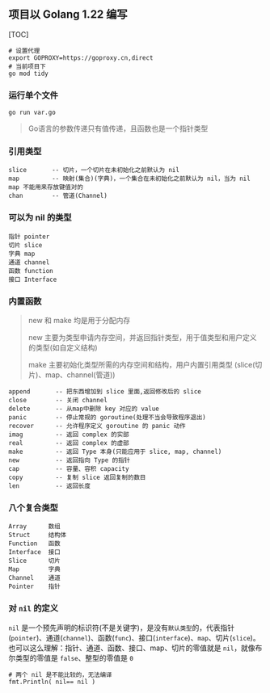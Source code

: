 ## 项目以 Golang 1.22 编写

[TOC]


```
# 设置代理
export GOPROXY=https://goproxy.cn,direct
# 当前项目下
go mod tidy
```

### 运行单个文件
```
go run var.go
```

> Go语言的参数传递只有值传递，且函数也是一个指针类型

### 引用类型
```
slice       -- 切片，一个切片在未初始化之前默认为 nil
map         -- 映射(集合)(字典)，一个集合在未初始化之前默认为 nil，当为 nil map 不能用来存放键值对的
chan        -- 管道(Channel)
```

### 可以为 nil 的类型
```
指针 pointer
切片 slice
字典 map
通道 channel
函数 function
接口 Interface
```

### 内置函数
> new 和 make 均是用于分配内存
> 
> new  主要为类型申请内存空间，并返回指针类型，用于值类型和用户定义的类型(如自定义结构)
> 
> make 主要初始化类型所需的内存空间和结构，用户内置引用类型 (slice(切片)、map、channel(管道))

```
append       -- 把东西增加到 slice 里面,返回修改后的 slice
close        -- 关闭 channel
delete       -- 从map中删除 key 对应的 value
panic        -- 停止常规的 goroutine(处理不当会导致程序退出)
recover      -- 允许程序定义 goroutine 的 panic 动作
imag         -- 返回 complex 的实部
real         -- 返回 complex 的虚部
make         -- 返回 Type 本身(只能应用于 slice, map, channel)
new          -- 返回指向 Type 的指针
cap          -- 容量、容积 capacity
copy         -- 复制 slice 返回复制的数目
len          -- 返回长度
```

### 八个复合类型
```
Array      数组
Struct     结构体
Function   函数
Interface  接口
Slice      切片
Map        字典
Channel    通道
Pointer    指针
```

### 对 `nil` 的定义

`nil` 是一个预先声明的标识符(不是关键字)，是没有`默认类型`的，代表指针(`pointer`)、通道(`channel`)、函数(`func`)、接口(`interface`)、`map`、切片(`slice`)。也可以这么理解：指针、通道、函数、接口、map、切片的零值就是 `nil`，就像布尔类型的零值是 `false`、整型的零值是 `0`
```
# 两个 nil 是不能比较的，无法编译
fmt.Println( nil== nil )
```